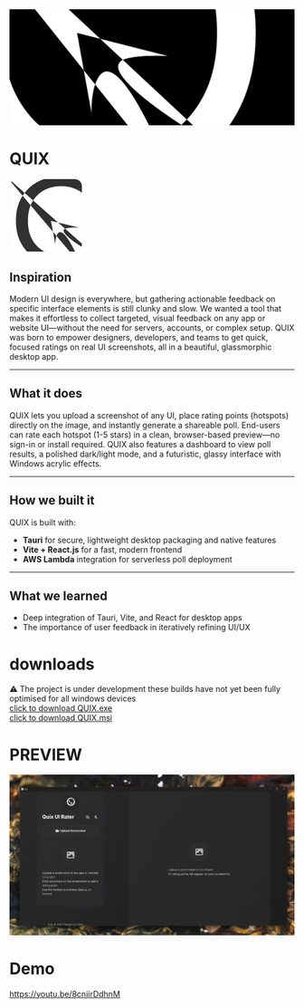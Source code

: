 <img src="banner.svg">

# QUIX 
<img src="icon.png">

## Inspiration

Modern UI design is everywhere, but gathering actionable feedback on specific interface elements is still clunky and slow. We wanted a tool that makes it effortless to collect targeted, visual feedback on any app or website UI—without the need for servers, accounts, or complex setup. QUIX was born to empower designers, developers, and teams to get quick, focused ratings on real UI screenshots, all in a beautiful, glassmorphic desktop app.

---

## What it does

QUIX lets you upload a screenshot of any UI, place rating points (hotspots) directly on the image, and instantly generate a shareable poll. End-users can rate each hotspot (1-5 stars) in a clean, browser-based preview—no sign-in or install required. QUIX also features a dashboard to view poll results, a polished dark/light mode, and a futuristic, glassy interface with Windows acrylic effects.

---

## How we built it

QUIX is built with:
- **Tauri** for secure, lightweight desktop packaging and native features
- **Vite + React.js** for a fast, modern frontend
- **AWS Lambda** integration for serverless poll deployment

---

## What we learned
- Deep integration of Tauri, Vite, and React for desktop apps
- The importance of user feedback in iteratively refining UI/UX


# downloads
⚠️ The project is under development these builds have not yet been fully optimised for all windows devices <br>
<a href="https://github.com/ABHIJEETH-V-N/quix/blob/main/quix_0.1.0_x64-setup.exe" download="Quix"> click to download  QUIX.exe </a><br>
<a href="https://github.com/ABHIJEETH-V-N/quix/blob/main/quix_0.1.0_x64_en-US.msi" download="Quix"> click to download  QUIX.msi </a>

# PREVIEW

<img src="preview.png">

# Demo
https://youtu.be/8cnjirDdhnM
